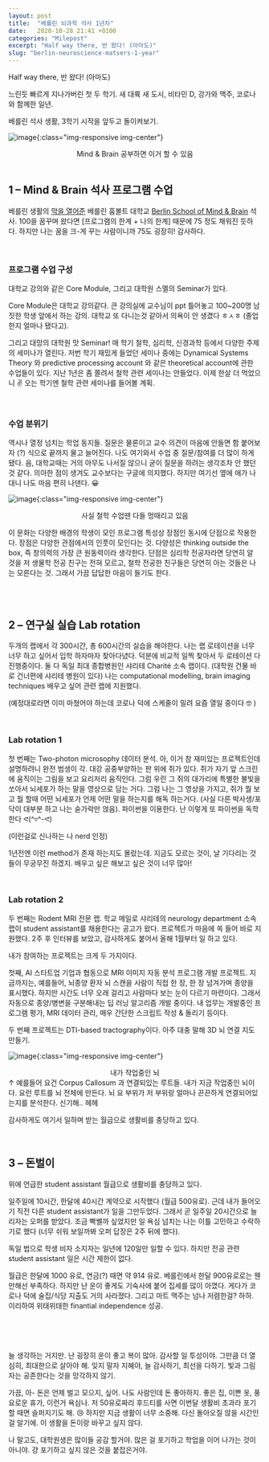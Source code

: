 ```yaml
---
layout: post
title:  "베를린 뇌과학 석사 1년차"
date:   2020-10-28 21:41 +0100
categories: "Milepost"
excerpt: "Half way there, 반 왔다! (아마도)"
slug: "berlin-neuroscience-matsers-1-year"
---
```


Half way there, 반 왔다! (아마도)

느린듯 빠르게 지나가버린 첫 두 학기. 새 대륙 새 도시, 비타민 D, 강가와 맥주, 코로나와 함께한 일년.

베를린 석사 생활, 3학기 시작을 앞두고 돌이켜보기.

![image]({{site.baseurl}}/assets/images/post-berlinNeuroMasterY1-1.gif){:class="img-responsive img-center"}
<figcaption align="center">Mind & Brain 공부하면 이거 할 수 있음</figcaption>

<br>

## 1 – Mind & Brain 석사 프로그램 수업
베를린 생활의 [막을 열어준](http://localhost:8888/anjee/stories/berlin-humboldt-neuroscience-masters/) 베를린 훔볼트 대학교 [Berlin School of Mind & Brain](http://www.mind-and-brain.de/home/) 석사. 100을 꿈꾸며 왔다면 [프로그램의 한계 + 나의 한계] 때문에 75 정도 채워진 듯하다. 하지만 나는 꿈을 크-게 꾸는 사람이니까 75도 굉장히! 감사하다.

<br>

### 프로그램 수업 구성
대학교 강의와 같은 Core Module, 그리고 대학원 스멜의 Seminar가 있다.

Core Module은 대학교 강의같다. 큰 강의실에 교수님이 ppt 틀어놓고 100~200명 남짓한 학생 앞에서 하는 강의. 대학교 또 다니는것 같아서 의욕이 안 생겼다 ㅎㅅㅎ (졸업한지 얼마나 됐다고).

그리고 대망의 대학원 맛 Seminar! 매 학기 철학, 심리학, 신경과학 등에서 다양한 주제의 세미나가 열린다. 저번 학기 재밌게 들었던 세미나 중에는 Dynamical Systems Theory 와 predictive processing account 와 같은 theoretical account에 관한 수업들이 있다. 지난 1년은 좀 쫄려서 철학 관련 세미나는 안들었다. 이제 한살 더 먹었으니 ✌️ 오는 학기엔 철학 관련 세미나를 들어볼 계획.

<br>

### 수업 분위기
역시나 열정 넘치는 학업 동지들. 질문은 물론이고 교수 의견이 마음에 안들면 함 붙어보자 (?) 식으로 끝까지 물고 늘어진다. 나도 여기와서 수업 중 질문/참여를 더 많이 하게 됐다. 음, 대학교때는 거의 아무도 나서질 않으니 굳이 질문을 하려는 생각조차 안 했던것 같다. 의아한 점이 생겨도 교수보다는 구글에 의지했다. 하지만 여기선 옆에 애가 나대니 나도 마음 편히 나댄다. 😀

![image]({{site.baseurl}}/assets/images/post-berlinNeuroMasterY1-2.jpeg){:class="img-responsive img-center"}
<figcaption align="center">사실 철학 수업땐 다들 멍때리고 있음
</figcaption>

이 문화는 다양한 배경의 학생이 모인 프로그램 특성상 장점인 동시에 단점으로 작용한다. 장점은 다양한 관점에서의 인풋이 모인다는 것. 다양성은 thinking outside the box, 즉 창의력의 가장 큰 원동력이라 생각한다. 단점은 심리학 전공자라면 당연히 알 것을 저 생물학 전공 친구는 전혀 모르고, 철학 전공한 친구들은 당연히 아는 것들은 나는 모른다는 것. 그래서 가끔 답답한 마음이 들기도 한다.

<br><br>

## 2 – 연구실 실습 Lab rotation
두개의 랩에서 각 300시간, 총 600시간의 실습을 해야한다. 나는 랩 로테이션을 너무 너무 하고 싶어서 입학 하자마자 찾아다녔다. 덕분에 비교적 일찍 찾아서 두 로테이션 다 진행중이다. 둘 다 독일 최대 종합병원인 샤리테 Charité 소속 랩이다. (대학원 건물 바로 건너편에 샤리테 병원이 있다) 나는 computational modelling, brain imaging techniques 배우고 싶어 관련 랩에 지원했다.

(예정대로라면 이미 마쳤어야 하는데 코로나 덕에 스케줄이 밀려 요즘 열일 중이다 🤓 )

<br>

### Lab rotation 1
첫 번째는 Two-photon microsophy 데이터 분석. 아, 이거 참 재미있는 프로젝트인데 설명하려니 완전 범생이 각. 대강 공중부양하는 판 위에 쥐가 있다. 쥐가 자기 앞 스크린에 움직이는 그림을 보고 요리저리 움직인다. 그럼 우린 그 쥐의 대가리에 특별한 불빛을 쏘아서 뇌세포가 하는 말을 영상으로 담는 거다. 그럼 나는 그 영상을 가지고, 쥐가 뭘 보고 뭘 할때 어떤 뇌세포가 언제 어떤 말을 하는지를 해독 하는거다. (사실 다른 박사생/포닥이 대부분 하고 나는 숟가락만 얹음). 파이썬을 이용한다. 난 이렇게 또 파이썬을 독학한다 ᕙ(^▿^-ᕙ)

(이런걸로 신나하는 나 nerd 인정)

1년전엔 이런 method가 존재 하는지도 몰랐는데. 지금도 모르는 것이, 날 기다리는 것들이 무궁무진 하겠지. 배우고 싶은 해보고 싶은 것이 너무 많아!

<br>

### Lab rotation 2
두 번째는 Rodent MRI 전문 랩. 학교 메일로 샤리테의 neurology department 소속 랩이 student assistant를 채용한다는 공고가 왔다. 프로젝트가 마음에 쏙 들어 바로 지원했다. 2주 후 인터뷰를 보았고, 감사하게도 붙어서 올해 1월부터 일 하고 있다.

내가 참여하는 프로젝트는 크게 두 가지이다.

첫째, AI 스타트업 기업과 협동으로 MRI 이미지 자동 분석 프로그램 개발 프로젝트. 지금까지는, 예를들어, 뇌종양 환자 뇌 스캔을 사람이 직접 한 장, 한 장 넘겨가며 종양을 표시했다. 하지만 시간도 너무 오래 걸리고 사람마다 보는 눈이 다르기 마련이다. 그래서 자동으로 종양/병변을 구분해내는 딥 러닝 알고리즘 개발 중이다. 내 업무는 개발중인 프로그램 평가, MRI 데이터 관리, 매우 간단한 스크립트 작성 & 돌리기 등이다.

두 번째 프로젝트는 DTI-based tractography이다. 아주 대충 말해 3D 뇌 연결 지도 만들기.

![image]({{site.baseurl}}/assets/images/post-berlinNeuroMasterY1-3.png){:class="img-responsive img-center"}
<figcaption align="center">내가 작업중인 뇌</figcaption>
↑ 예를들어 요건 Corpus Callosum 과 연결되있는 루트들. 내가 지금 작업중인 뇌이다. 요런 루트를 뇌 전체에 만든다. 뇌 요 부위가 저 부위랑 얼마나 끈끈하게 연결되어있는지를 분석한다. 신기해.. 헤헤

감사하게도 여기서 일하며 받는 월급으로 생활비를 충당하고 있다.

<br>

## 3 – 돈벌이
위에 언급한 student assistant 월급으로 생활비를 충당하고 있다.

일주일에 10시간, 한달에 40시간 계약으로 시작했다 (월급 500유로). 근데 내가 들어오기 직전 다른 student assistant가 일을 그만두었다. 그래서 곧 일주일 20시간으로 늘리자는 오퍼를 받았다. 조금 빡쎌까 싶었지만 일 욕심 넘치는 나는 이틀 고민하고 수락하기로 했다 (너무 쉬워 보일까봐 오퍼 답장은 2주 뒤에 했다).

독일 법으로 학생 비자 소지자는 일년에 120일만 일할 수 있다. 하지만 전공 관련 student assistant 일은 시간 제한이 없다.

월급은 한달에 1000 유로, 연금(?) 때면 약 914 유로. 베를린에서 한달 900유로로는 웬만해선 부족하다. 하지만 난 운이 좋게도 기숙사에 붙어 집세를 많이 아꼈다. 게다가 코로나 덕에 술집/식당 지출도 거의 사라졌다. 그리고 마트 맥주는 넘나 저렴한걸? 하하. 이리하여 위태위태한 finantial independence 성공.

<br><br><br>

늘 생각하는 거지만. 난 굉장히 운이 좋고 복이 많아. 감사할 일 투성이야. 그만큼 더 열심히, 최대한으로 살아야 해. 잊지 말자 지혜야, 늘 감사하기, 최선을 다하기. 빛과 그림자는 공존한다는 것을 망각하지 않기.

가끔, 아- 돈은 언제 벌고 모으지, 싶어. 나도 사람인데 돈 좋아하지. 좋은 집, 이쁜 옷, 풍요로운 휴가, 이런거 욕심나. 저 50유로짜리 후드티를 사면 이번달 생활비 초과라 포기 할 때면 슬퍼지기도 해. 😢 하지만 지금 생활이 너무 소중해. 다신 돌아오질 않을 시간인걸 알기에. 이 생활을 돈이랑 바꾸고 싶지 않다.

나 말고도, 대학원생은 많이들 공감 할거야. 많은 걸 포기하고 학업을 이어 나가는 것이 아니야. 걍 포기하고 싶지 않은 것을 붙잡은거야.
